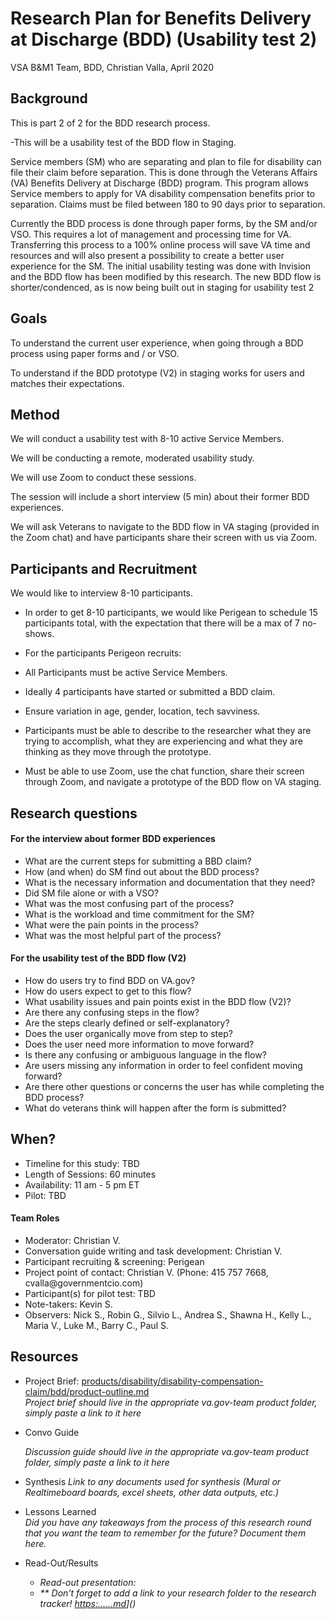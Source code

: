<h1 id="toc_0">Research Plan for Benefits Delivery at Discharge (BDD) (Usability test 2)</h1>

<p>VSA B&amp;M1 Team, BDD, Christian Valla, April 2020</p>

<h2 id="toc_1">Background</h2>

<p>This is part 2 of 2 for the BDD research process. </p>

<p>-This will be a usability test of the BDD flow in Staging. </p>

<p>Service members (SM) who are separating and plan to file for disability can file their claim before separation. This is done through the Veterans Affairs (VA) Benefits Delivery at Discharge (BDD) program. This program allows Service members to apply for VA disability compensation benefits prior to separation. Claims must be filed between 180 to 90 days prior to separation. </p>

<p>Currently the BDD process is done through paper forms, by the SM and/or VSO. This requires a lot of management and processing time for VA. Transferring this process to a 100% online process will save VA time and resources and will also present a possibility to create a better user experience for the SM. 
The initial usability testing was done with Invision and the BDD flow has been modified by this research. The new BDD flow is shorter/condenced, as is now being built out in staging for usability test 2</p>

<h2 id="toc_2">Goals</h2>

<p>To understand the current user experience, when going through a BDD process using paper forms and / or VSO.</p>

<p>To understand if the BDD prototype (V2) in staging works for users and matches their expectations.</p>

<h2 id="toc_3">Method</h2>

<p>We will conduct a usability test with 8-10 active Service Members. </p>

<p>We will be conducting a remote, moderated usability study.</p>

<p>We will use Zoom to conduct these sessions.</p>

<p>The session will include a short interview (5 min) about their former BDD experiences.</p>

<p>We will ask Veterans to navigate to the BDD flow in VA staging (provided in the Zoom chat) and have participants share their screen with us via Zoom.</p>

<h2 id="toc_4">Participants and Recruitment</h2>

<p>We would like to interview 8-10 participants.</p>

<ul>
<li><p>In order to get 8-10 participants, we would like Perigean to schedule 15 participants total, with the expectation that there will be a max of 7 no-shows.</p></li>
<li><p>For the participants Perigeon recruits:</p></li>
<li><p>All Participants must be active Service Members.</p></li>
<li><p>Ideally 4 participants have started or submitted a BDD claim. </p></li>
<li><p>Ensure variation in age, gender, location, tech savviness.</p></li>
<li><p>Participants must be able to describe to the researcher what they are trying to accomplish, what they are experiencing and what they are thinking as they move through the prototype.</p></li>
<li><p>Must be able to use Zoom, use the chat function, share their screen through Zoom, and navigate a prototype of the BDD flow on VA staging.</p></li>
</ul>

<h2 id="toc_5">Research questions</h2>

<h4 id="toc_6">For the interview about former BDD experiences</h4>

<ul>
<li>What are the current steps for submitting a BBD claim? </li>
<li>How (and when) do SM find out about the BDD process? </li>
<li>What is the necessary information and documentation that they need? </li>
<li>Did SM file alone or with a VSO?</li>
<li>What was the most confusing part of the process?</li>
<li>What is the workload and time commitment for the SM?</li>
<li>What were the pain points in the process? </li>
<li>What was the most helpful part of the process?</li>
</ul>

<h4 id="toc_7">For the usability test of the BDD flow (V2)</h4>

<ul>
<li>How do users try to find BDD on VA.gov?</li>
<li>How do users expect to get to this flow?</li>
<li>What usability issues and pain points exist in the BDD flow (V2)?</li>
<li>Are there any confusing steps in the flow?</li>
<li>Are the steps clearly defined or self-explanatory?</li>
<li>Does the user organically move from step to step?</li>
<li>Does the user need more information to move forward?</li>
<li>Is there any confusing or ambiguous language in the flow?</li>
<li>Are users missing any information in order to feel confident moving forward?</li>
<li>Are there other questions or concerns the user has while completing the BDD process?</li>
<li>What do veterans think will happen after the form is submitted?</li>
</ul>

<h2 id="toc_8">When?</h2>

<ul>
<li>Timeline for this study: TBD  </li>
<li>Length of Sessions: 60 minutes</li>
<li>Availability: 11 am - 5 pm ET</li>
<li>Pilot: TBD </li>
</ul>

<h4 id="toc_9">Team Roles</h4>

<ul>
<li>Moderator: Christian V.</li>
<li>Conversation guide writing and task development: Christian V.</li>
<li>Participant recruiting &amp; screening: Perigean</li>
<li>Project point of contact: Christian V. (Phone: 415 757 7668, cvalla@governmentcio.com)</li>
<li>Participant(s) for pilot test: TBD </li>
<li>Note-takers: Kevin S.</li>
<li>Observers: Nick S., Robin G., Silvio L., Andrea S., Shawna H., Kelly L., Maria V., Luke M., Barry C., Paul S.</li>
</ul>

<h2 id="toc_10">Resources</h2>

<ul>
<li>Project Brief: 
<a href="">products/disability/disability-compensation-claim/bdd/product-outline.md</a><br>
<em>Project brief should live in the appropriate va.gov-team product folder, simply paste a link to it here</em><br></li>
<li><p>Convo Guide<br>
  
<em>Discussion guide should live in the appropriate va.gov-team product folder, simply paste a link to it here</em>   
<li><p>Synthesis 
<em>Link to any documents used for synthesis (Mural or Realtimeboard boards, excel sheets, other data outputs, etc.)</em>  </p></li>
<li><p>Lessons Learned<br>
<em>Did you have any takeaways from the process of this research round that you want the team to remember for the future? Document them here.</em>     </p></li>
<li><p>Read-Out/Results  </p>

<ul>
<li><em>Read-out presentation: 
  
<li>** Don&#39;t forget to add a link to your research folder to the research tracker! <a href="https://github.com/department-of-veterans-affairs/va.gov-team/blob/master/platform/research/research-history.md">https:......md</a>]()</li>
</ul></li>
</ul>


